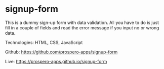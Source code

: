 # signup-form

This is a dummy sign-up form with data validation. All you have to do is just fill in a couple of fields and read the error message if you input no or wrong data.

Technologies: HTML, CSS, JavaScript

Github: https://github.com/prospero-apps/signup-form 

Live: https://prospero-apps.github.io/signup-form

